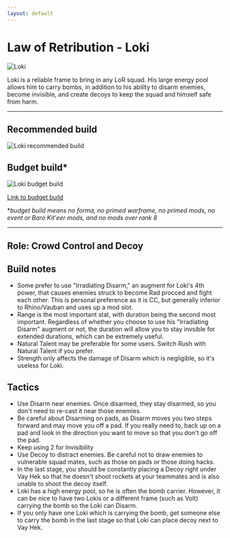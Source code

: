 ```yaml
---
layout: default
---
```

# Law of Retribution - Loki

![Loki](http://i.imgur.com/DL8ebs2.jpg)

Loki is a reliable frame to bring in any LoR squad. His large energy pool allows him to carry bombs, in addition to his ability to disarm enemies, become invisible, and create decoys to keep the squad and himself safe from harm.

* * *

## Recommended build

![Loki recommended build](http://imgur.com/a/lDIzJ)

## Budget build*

![Loki budget build](http://i.imgur.com/9oY50An.png)

[Link to budget build](http://warframe-builder.com/Warframes/Builder/Loki/t_30_0400020030_4-0-5-7-3-5-14-5-5-16-6-5-34-8-5-46-4-5-55-2-5-57-1-5-466-7-3_4-9-57-8-55-11-7-9-46-11-14-5-16-11-466-9-34-14-f-f_0/en/1-0-9/111442/0)

*_budget build means no forma, no primed warframe, no primed mods, no event or Baro Kit'eer mods, and no mods over rank 8_

* * *

## Role: Crowd Control and Decoy

## Build notes

* Some prefer to use "Irradiating Disarm," an augment for Loki's 4th power, that causes enemies struck to become Rad procced and fight each other. This is personal preference as it is CC, but generally inferior to Rhino/Vauban and uses up a mod slot.
* Range is the most important stat, with duration being the second most important. Regardless of whether you choose to use his "Irradiating Disarm" augment or not, the duration will allow you to stay invsible for extended durations, which can be extremely useful.
* Natural Talent may be preferable for some users. Switch Rush with Natural Talent if you prefer.
* Strength only affects the damage of Disarm which is negligible, so it's useless for Loki.

## Tactics

* Use Disarm near enemies. Once disarmed, they stay disarmed, so you don't need to re-cast it near those enemies.
* Be careful about Disarming on pads, as Disarm moves you two steps forward and may move you off a pad. If you really need to, back up on a pad and look in the direction you want to move so that you don't go off the pad.
* Keep using 2 for Invisibility
* Use Decoy to distract enemies. Be careful not to draw enemies to vulnerable squad mates, such as those on pads or those doing hacks.
* In the last stage, you should be constantly placing a Decoy right under Vay Hek so that he doesn't shoot rockets at your teammates and is also unable to shoot the decoy itself.
* Loki has a high energy pool, so he is often the bomb carrier. However, it can be nice to have two Lokis or a different frame (such as Volt) carrying the bomb so the Loki can Disarm.
* If you only have one Loki which is carrying the bomb, get someone else to carry the bomb in the last stage so that Loki can place decoy next to Vay Hek.
